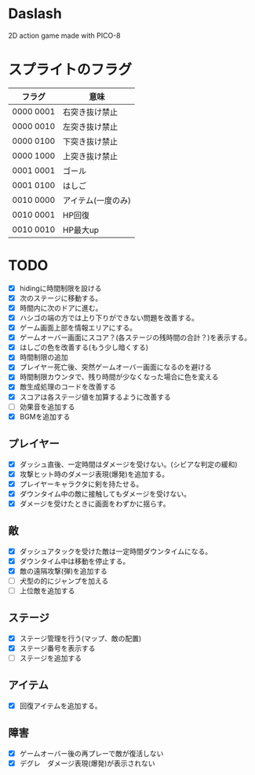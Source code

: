 # Daslash
2D action game made with PICO-8

# スプライトのフラグ
| フラグ    | 意味              |
| --------- | ----------------- |
| 0000 0001 | 右突き抜け禁止    |
| 0000 0010 | 左突き抜け禁止    |
| 0000 0100 | 下突き抜け禁止    |
| 0000 1000 | 上突き抜け禁止    |
| 0001 0001 | ゴール            |
| 0001 0100 | はしご            |
| 0010 0000 | アイテム(一度のみ)|
| 0010 0001 | HP回復            |
| 0010 0010 | HP最大up          |

# TODO
* [x] hidingに時間制限を設ける
* [x] 次のステージに移動する。
* [x] 時間内に次のドアに進む。
* [x] ハシゴの端の方では上り下りができない問題を改善する。
* [x] ゲーム画面上部を情報エリアにする。
* [x] ゲームオーバー画面にスコア？(各ステージの残時間の合計？)を表示する。
* [x] はしごの色を改善する(もう少し暗くする)
* [x] 時間制限の追加
* [x] プレイヤー死亡後、突然ゲームオーバー画面になるのを避ける
* [x] 時間制限カウンタで、残り時間が少なくなった場合に色を変える
* [x] 敵生成処理のコードを改善する
* [x] スコアは各ステージ値を加算するように改善する
* [ ] 効果音を追加する
* [x] BGMを追加する
## プレイヤー
* [x] ダッシュ直後、一定時間はダメージを受けない。(シビアな判定の緩和)
* [x] 攻撃ヒット時のダメージ表現(爆発)を追加する。
* [x] プレイヤーキャラクタに剣を持たせる。
* [x] ダウンタイム中の敵に接触してもダメージを受けない。
* [x] ダメージを受けたときに画面をわずかに揺らす。
## 敵
* [x] ダッシュアタックを受けた敵は一定時間ダウンタイムになる。
* [x] ダウンタイム中は移動を停止する。
* [x] 敵の遠隔攻撃(弾)を追加する
* [ ] 犬型の的にジャンプを加える
* [ ] 上位敵を追加する
## ステージ
* [x] ステージ管理を行う(マップ、敵の配置)
* [x] ステージ番号を表示する
* [ ] ステージを追加する
## アイテム
* [x] 回復アイテムを追加する。
## 障害
* [x] ゲームオーバー後の再プレーで敵が復活しない
* [x] デグレ　ダメージ表現(爆発)が表示されない